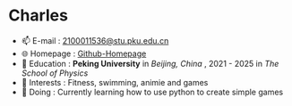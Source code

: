 # Charles

- 📫 E-mail : 2100011536@stu.pku.edu.cn
- 🌐 Homepage : [Github-Homepage](https://github.com/Charlespkuer)
- 🌠 Education : **Peking University** in *Beijing, China* , 2021 - 2025 in *The School of Physics*
- 👀 Interests : Fitness, swimming, animie and games
- 🌱 Doing : Currently learning how to use python to create simple games



<!---
Charlespkuer/Charlespkuer is a ✨ special ✨ repository because its `README.md` (this file) appears on your GitHub profile.
You can click the Preview link to take a look at your changes.
--->
